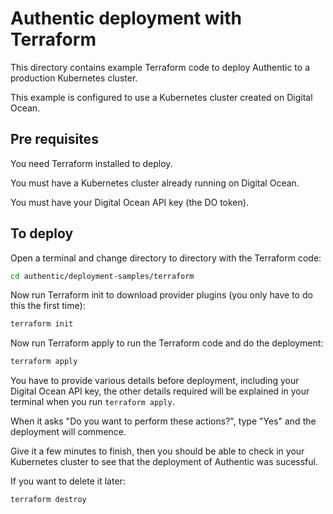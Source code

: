 # Authentic deployment with Terraform

This directory contains example Terraform code to deploy Authentic to a production Kubernetes cluster.

This example is configured to use a Kubernetes cluster created on Digital Ocean.

## Pre requisites

You need Terraform installed to deploy.

You must have a Kubernetes cluster already running on Digital Ocean.

You must have your Digital Ocean API key (the DO token).

## To deploy

Open a terminal and change directory to directory with the Terraform code:

```bash
cd authentic/deployment-samples/terraform
```

Now run Terraform init to download provider plugins (you only have to do this the first time):

```bash
terraform init
```

Now run Terraform apply to run the Terraform code and do the deployment:

```bash
terraform apply
```

You have to provide various details before deployment, including your Digital Ocean API key, the other details required will be explained in your terminal when you run `terraform apply`.

When it asks "Do you want to perform these actions?", type "Yes" and the deployment will commence.

Give it a few minutes to finish, then you should be able to check in your Kubernetes cluster to see that the deployment of Authentic was sucessful.

If you want to delete it later:

```bash
terraform destroy
```